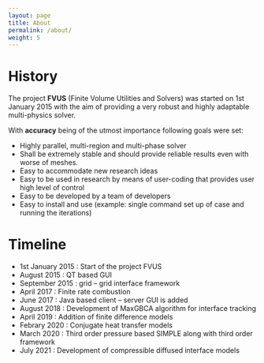 ```yaml
---
layout: page
title: About
permalink: /about/
weight: 5
---
```


# **History**

The project **FVUS** (Finite Volume Utilities and Solvers)  was started on 1st January 2015 with the aim of providing a very robust and highly adaptable multi-physics solver. 

 With **accuracy** being of the utmost importance following goals were set: 
- Highly parallel, multi-region and multi-phase solver
- Shall be extremely stable and should provide reliable results even with worse of meshes.
- Easy to accommodate new research ideas
- Easy to be used in research by means of user-coding that provides user high level of control
- Easy to be developed by a team of developers
- Easy to install and use (example: single command set up of case and running the iterations)


# Timeline 

- 1st January 2015 : Start of the project FVUS
- August 2015 : QT based GUI
- September 2015 : grid – grid interface framework
- April 2017 :  Finite rate combustion
- June 2017 : Java based client – server GUI is added
-  August 2018 : Development of MaxGBCA algorithm for interface tracking
-  April 2019 : Addition of finite difference models
- Febrary 2020 : Conjugate heat transfer models
- March 2020 : Third order pressure based SIMPLE along with third order framework
- July 2021 : Development of compressible diffused interface models

